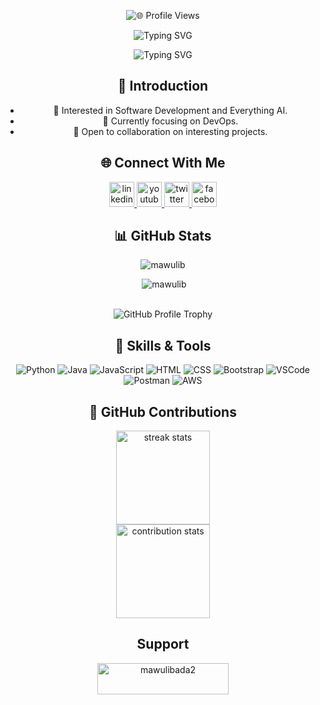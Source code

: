 <!-- Profile Views Section -->
<div align="center">

![🌐 Profile Views](https://komarev.com/ghpvc/?username=MawuliB&color=blue&style=flat)

<!-- Typing Animation for Header Text -->

![Typing SVG](https://readme-typing-svg.herokuapp.com?font=Fira+Code&size=28&pause=1000&color=2193b0&width=600&lines=👋+Hi,+I'm+Mawuli+Badassou)

<!-- Typing Animation for Subheader Text -->

![Typing SVG](https://readme-typing-svg.herokuapp.com?font=Fira+Code&size=22&pause=4000&color=2193b0&width=600&lines=💻+Software+Engineer+|+💾+Backend+Developer)

## 👋 Introduction

- 👀 Interested in Software Development and Everything AI.
- 🌱 Currently focusing on DevOps.
- 💞 Open to collaboration on interesting projects.

## 🌐 Connect With Me

<a href="https://www.linkedin.com/in/mawuli-badassou-8a3021225/" target="_blank">
  <img src="https://img.shields.io/static/v1?message=LinkedIn&logo=linkedin&label=&color=0077B5&logoColor=white&labelColor=&style=flat" height="40" alt="linkedin logo"  />
</a>
<a href="https://www.youtube.com/channel/UCwGpiKh74COolV1uATEfYlg" target="_blank">
  <img src="https://img.shields.io/static/v1?message=Youtube&logo=youtube&label=&color=FF0000&logoColor=white&labelColor=&style=flat" height="40" alt="youtube logo"  />
</a>
<a href="https://twitter.com/MawuliXbone" target="_blank">
  <img src="https://img.shields.io/static/v1?message=Twitter&logo=twitter&label=&color=1DA1F2&logoColor=white&labelColor=&style=flat" height="40" alt="twitter logo"  />
</a>
<a href="https://web.facebook.com/xbone.mawuli" target="_blank">
  <img src="https://img.shields.io/static/v1?message=Facebook&logo=facebook&label=&color=1877F2&logoColor=white&labelColor=&style=flat" height="40" alt="facebook logo"  />
</a>

## 📊 GitHub Stats

<p><img src="https://github-readme-stats.vercel.app/api/top-langs?username=mawulib&show_icons=true&locale=en&layout=compact&theme=dracula" alt="mawulib" /></p>

<p>&nbsp;<img src="https://github-readme-stats.vercel.app/api?username=mawulib&show_icons=true&locale=en&theme=dracula" alt="mawulib" /></p>

<br>
<img src="https://github-profile-trophy.vercel.app/?username=MawuliB&theme=dracula" alt="GitHub Profile Trophy" />

## 🔧 Skills & Tools

![Python](https://img.shields.io/badge/-Python-3776AB?style=flat&logo=python&logoColor=white)
![Java](https://img.shields.io/badge/-Java-007396?style=flat&logo=java&logoColor=white)
![JavaScript](https://img.shields.io/badge/-JavaScript-F7DF1E?style=flat&logo=javascript&logoColor=black)
![HTML](https://img.shields.io/badge/-HTML-E34F26?style=flat&logo=html5&logoColor=white)
![CSS](https://img.shields.io/badge/-CSS-1572B6?style=flat&logo=css3&logoColor=white)
![Bootstrap](https://img.shields.io/badge/-Bootstrap-563D7C?style=flat&logo=bootstrap&logoColor=white)
![VSCode](https://img.shields.io/badge/-VSCode-007ACC?style=flat&logo=visual-studio-code&logoColor=white)
![Postman](https://img.shields.io/badge/-Postman-FF6C37?style=flat&logo=postman&logoColor=white)
![AWS](https://img.shields.io/badge/-AWS-232F3E?style=flat&logo=amazon-aws&logoColor=white)

## 🚀 GitHub Contributions

<img src="https://github-readme-streak-stats.herokuapp.com/?user=MawuliB&theme=dark" height="150" alt="streak stats" />
<br>
<img src="https://github-contributor-stats.vercel.app/api?username=MawuliB&theme=dark" height="150" alt="contribution stats" />

## Support

<p><a href="https://www.buymeacoffee.com/mawulibada2"> <img src="https://cdn.buymeacoffee.com/buttons/v2/default-yellow.png" height="50" width="210" alt="mawulibada2" /></a></p>
<br><br>
</div>
